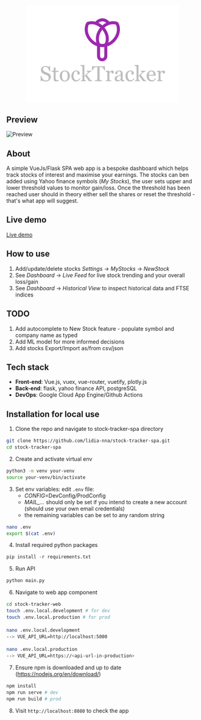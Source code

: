 <p align="center"><img src="stock-tracker-webapp/src/assets/StockTracker-logo.png" width="400"></p>


## Preview
![Preview](demo/demo.gif)


## About

A simple VueJs/Flask SPA web app is a bespoke dashboard which helps track stocks of interest and maximise your earnings. 
The stocks can ben added using Yahoo finance symbols (*My Stocks*), the user sets upper and lower threshold values to monitor gain/loss. Once the threshold has been reached user should in theory either sell the shares or reset the threshold - that's what app will suggest. 

## Live demo
[Live demo](https://project-flaskmini.nw.r.appspot.com/)


## How to use

1. Add/update/delete stocks *Settings* -> *MyStocks* -> *NewStock*
2. See *Dashboard* -> *Live Feed* for live stock trending and your overall loss/gain
3. See *Dashboard* -> *Historical View* to inspect historical data and FTSE indices

## TODO
1. Add autocomplete to New Stock feature - populate symbol and company name as typed
2. Add ML model for more informed decisions 
3. Add stocks Export/Import as/from csv/json 

## Tech stack
* **Front-end**: Vue.js, vuex, vue-router, vuetify, plotly.js
* **Back-end**: flask, yahoo finance API, postgreSQL
* **DevOps**: Google Cloud App Engine/Github Actions
  
## Installation for local use

1. Clone the repo and navigate to stock-tracker-spa directory
```bash
git clone https://github.com/lidia-nna/stock-tracker-spa.git
cd stock-tracker-spa
```
2. Create and activate virtual env
```bash
python3 -m venv your-venv
source your-venv/bin/activate
```
3. Set env variables: edit  `.env` file:
   * *CONFIG*=DevConfig/ProdConfig
   * *MAIL_...* should only be set if you intend to create a new account (should use your own email credentials)
   * the remaining variables can be set to any random string
```bash
nano .env
export $(cat .env)
```
4. Install required python packages

```bash
pip install -r requirements.txt
````
5. Run API

```bash
python main.py
```
6. Navigate to web app component
```bash
cd stock-tracker-web
touch .env.local.development # for dev
touch .env.local.production # for prod

nano .env.local.development
--> VUE_API_URL=http://localhost:5000 

nano .env.local.production
--> VUE_API_URL=https://<api-url-in-production>
```

7. Ensure npm is downloaded and up to date (https://nodejs.org/en/download/)
```bash
npm install
npm run serve # dev
npm run build # prod
```
8. Visit `http://localhost:8080` to check the app
